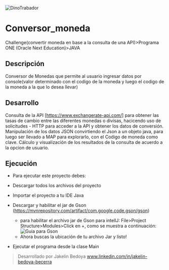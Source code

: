 ![DinoTrabador](https://github.com/JakelinB/Conversor_moneda/assets/163566813/5607a8aa-12b3-4dfb-947a-a579053372d7)

# Conversor_moneda
Challenge(convertir moneda en base a la consulta de una API)>Programa ONE (Oracle Next Education)>JAVA
## Descripción
Conversor de Monedas que permite al usuario ingresar datos por console(valor determinado con el codigo de la moneda y luego el codigo de la moneda a la que lo desea llevar)

## Desarrollo
Consulta de la API [https://www.exchangerate-api.com/] para obtener las tasas de cambio entre las diferentes monedas o divisas, hacicendo uso de solicitudes - HTTP para acceder a la API y obtener los datos de conversión.
Manipulación de los datos JSON convirtiendo el Json a un objeto java, para luego ser llevado a MAP para explorarlo, con el Codigo de moneda como clave.
Cálculo y visualización de los resultados de la consulta de acuerdo a la opcion de usuario.

## Ejecución
* Para ejecutar este proyecto debes:
* Descargar todos los archivos del proyecto
* Importar el proyecto a tu IDE Java
* Descargar y habilitar el jar de Gson (https://mvnrepository.com/artifact/com.google.code.gson/gson)
  
    + para habilitar el archivo jar de Gson para intellJ: File>Project Structure>Modules>Click en +, como se muestra a continuación:
    ![Guia para Gson](https://github.com/JakelinB/Conversor_moneda/assets/163566813/93c04cd7-6736-4a5a-a847-88d4430c4501)
    + Ahora buscas la ubicación de tu archivo Jar y listo!


* Ejecutar el programa desde la clase Main

> Desarrollado por Jakelin Bedoya www.linkedin.com/in/jakelin-bedoya-becerra

